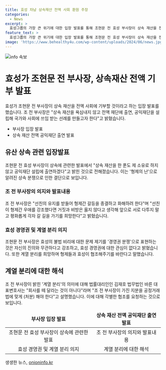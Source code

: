 ```yaml
---
title: 효성 차남 상속재산 전액 사회 환원 주장
categories:
  - News
excerpt: >
  효성그룹의 가장 큰 위기에 대한 입장 발표를 통해 조현문 전 효성 부사장이 상속 재산을 전액 공익재단에 기부하겠다는 결심을 밝혔다. 이로써 형제 간의 갈등을 종결하고 화해하겠다는 의지를 표명했으며, 효성 경영권에는 관심이 없고 독립경영을 하는 것이 선친의 유훈이라고 강조했다. 또한, 계열 분리를 통해 완전히 자유로워지길 바라는 의견을 제시했다. 함께 조 고집에 협조를 요청했지만, 불법 비리에 대한 문제 제기가 경영권 분쟁으로 오해되는 것에 대한 오해가 반복되지 않기를 바란다고 당부했다.
feature_text: >
  효성그룹의 가장 큰 위기에 대한 입장 발표를 통해 조현문 전 효성 부사장이 상속 재산을 전액 공익재단에 기부하겠다는 결심을 밝혔다. 이로써 형제 간의 갈등을 종결하고 화해하겠다는 의지를 표명했으며, 효성 경영권에는 관심이 없고 독립경영을 하는 것이 선친의 유훈이라고 강조했다. 또한, 계열 분리를 통해 완전히 자유로워지길 바라는 의견을 제시했다. 함께 조 고집에 협조를 요청했지만, 불법 비리에 대한 문제 제기가 경영권 분쟁으로 오해되는 것에 대한 오해가 반복되지 않기를 바란다고 당부했다.
image: 'https://www.behealthy4u.com/wp-content/uploads/2024/06/news.jpg'
---
```


<p><img src="https://www.behealthy4u.com/wp-content/uploads/2024/06/news.jpg" alt="info 속보" /></p>

<h1 data-ke-size="size26">효성가 조현문 전 부사장, 상속재산 전액 기부 발표</h1>

<p data-ke-size="size16">효성가 조현문 전 부사장이 상속 재산을 전액 사회에 기부할 것이라고 하는 입장 발표를 했습니다. 조 전 부사장은 "상속 재산을 욕심내지 않고 전액 재단에 출연, 공익재단을 설립해 국가와 사회에 쓰임 받는 선례를 만들고자 한다"고 밝혔습니다.  </p>

<ul>
  <li>부사장 입장 발표</li>
  <li>상속 재산 전액 공익재단 출연 발표</li>
</ul>

<h2 data-ke-size="size24">유산 상속 관련 입장발표</h2>

<p data-ke-size="size16">조현문 전 효성 부사장이 상속에 관련한 발표에서 "상속 재산을 한 푼도 제 소유로 하지 않고 공익재단 설립에 출연하겠다"고 밝힌 것으로 전해졌습니다. 이는 '형제의 난'으로 알려진 상속 분쟁으로 인한 결단으로 보입니다.</p>

<h3>조 전 부사장의 의지와 발표내용</h3>

<p data-ke-size="size16">조 전 부사장은 "선친의 유지를 받들어 형제간 갈등을 종결하고 화해하려 한다"며 "선친이 형제간 우애를 강조했다면 거짓과 비방은 옳지 않다고 생각해 앞으로 서로 다투지 말고 평화롭게 각자 갈 길을 가기를 희망한다"고 밝혔습니다.</p>

<h3>효성 경영권 및 계열 분리 의지</h3>

<p data-ke-size="size16">조현문 전 부사장은 효성의 불법 비리에 대한 문제 제기를 '경영권 분쟁'으로 표현하는 것은 자신의 진의와 무관하다고 강조하고, 효성 경영권에 대한 관심이 없다고 밝혔습니다. 또한 계열 분리를 희망하며 형제들과 효성이 협조해주기를 바란다고 말했습니다.</p>

<h2 data-ke-size="size24">계열 분리에 대한 해석</h2>

<p data-ke-size="size16">조 전 부사장이 밝힌 '계열 분리'의 의미에 대해 법률대리인인 김재호 법무법인 바른 대표변호사는 "회사를 떼 달라는 것이 아니다"라며 "조 전 부사장이 가진 지분을 공정거래법에 맞게 (처분) 해야 한다"고 설명했습니다. 이에 대해 각별한 협조를 요청하는 것으로 보입니다.</p>

<table>
<thead>
<tr>
<td style="text-align: center; height: 17px;"><b>부사장 입장 발표</b></td>
<td style="text-align: center; height: 17px;"><b>상속 재산 전액 공익재단 출연 발표</b></td>
</tr>
</thead>
<tbody>
<tr>
<td style="text-align: center;">조현문 전 효성 부사장이 상속에 관련한 발표</td>
<td style="text-align: center;">조 전 부사장의 의지와 발표내용</td>
</tr>
<tr>
<td style="text-align: center;">효성 경영권 및 계열 분리 의지</td>
<td style="text-align: center;">계열 분리에 대한 해석</td>
</tr>
</tbody>
</table>
생생한 뉴스, <a href="https://onioninfo.kr" rel="dofollow">onioninfo.kr</a>


